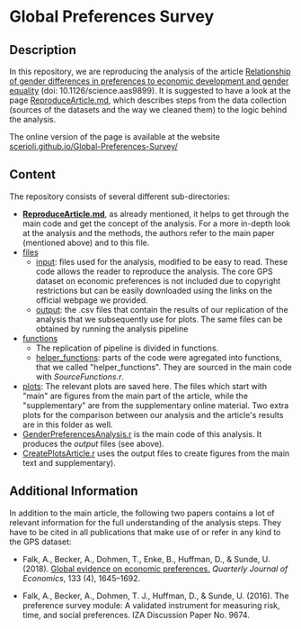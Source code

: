 # Global Preferences Survey

## Description

In this repository, we are reproducing the analysis of the article [Relationship of gender differences in preferences to economic development and gender equality](https://science.sciencemag.org/content/362/6412/eaas9899.full) (doi: 10.1126/science.aas9899). It is suggested to have a look at the page [ReproduceArticle.md](https://github.com/scerioli/Global_Preferences_Survey/blob/master/ReproduceArticle.md), which describes steps  from the data collection (sources of the datasets and the way we cleaned them) to the logic behind the analysis.

The online version of the page is available at the website [scerioli.github.io/Global-Preferences-Survey/](https://scerioli.github.io/Global-Preferences-Survey/)


## Content

The repository consists of several different sub-directories:

- [**ReproduceArticle.md**](https://github.com/scerioli/Global_Preferences_Survey/blob/master/ReproduceArticle.md), as already mentioned, it helps to get through the main code and get the concept of the analysis. For a more in-depth look at the analysis and the methods, the authors refer to the main paper (mentioned above) and to this file.
- [files](https://github.com/scerioli/Global_Preferences_Survey/tree/master/files)
  - [input](https://github.com/scerioli/Global_Preferences_Survey/tree/master/files/input): files used for the analysis, modified to be easy to read. These code allows the reader to reproduce the analysis. The core GPS dataset on economic preferences is not included due to copyright restrictions but can be easily downloaded using the links on the official webpage we provided.
  - [output](https://github.com/scerioli/Global_Preferences_Survey/tree/master/files/output): the .csv files that contain the results of our replication of the analysis that we subsequently use for plots. The same files can be obtained by running the analysis pipeline
- [functions](https://github.com/scerioli/Global_Preferences_Survey/tree/master/functions)
  - The replication of pipeline is divided in functions.
  - [helper_functions](https://github.com/scerioli/Global_Preferences_Survey/tree/master/functions/helper_functions): 
 parts of the code were agregated into functions, that we called "helper_functions". They are sourced in the main code with *SourceFunctions.r*.
- [plots](https://github.com/scerioli/Global_Preferences_Survey/tree/master/plots): The relevant plots are saved here. The files which start with "main" are figures from the main part of the article, while the "supplementary" are from the supplementary online material. Two extra plots for the comparison between our analysis and the article's results are in this folder as well.
- [GenderPreferencesAnalysis.r](https://github.com/scerioli/Global_Preferences_Survey/blob/master/GenderPreferencesAnalysis.r) is the main code of this analysis. It produces the *output* files (see above).
- [CreatePlotsArticle.r](https://github.com/scerioli/Global_Preferences_Survey/blob/master/CreatePlotsArticle.r) uses the output files to create figures from the main text and supplementary).

## Additional Information

In addition to the main article, the following two papers contains a lot of relevant information for the full understanding of the analysis steps. They have to be cited in all publications that make use of or refer in any kind to the GPS dataset:

- Falk, A., Becker, A., Dohmen, T., Enke, B., Huffman, D., & Sunde, U. (2018). [Global evidence on economic preferences.](https://doi.org/10.1093/qje/qjy013) *Quarterly Journal of Economics*, 133 (4), 1645–1692.

- Falk, A., Becker, A., Dohmen, T. J., Huffman, D., & Sunde, U. (2016). The preference survey module: A validated instrument for measuring risk, time, and social preferences. IZA Discussion Paper No. 9674.
